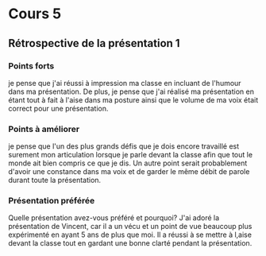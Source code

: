 # Cours 5
## Rétrospective de la présentation 1

### Points forts
je pense que j'ai réussi à impression ma classe en incluant de l'humour dans ma présentation. De plus, je pense que j'ai réalisé ma présentation en étant tout à fait à l'aise dans ma posture ainsi que le volume de ma voix était correct pour une présentation.

### Points à améliorer
je pense que l'un des plus grands défis que je dois encore travaillé est surement mon articulation lorsque je parle devant la classe afin que tout le monde ait bien compris ce que je dis.
Un autre point serait probablement d'avoir une constance dans ma voix et de garder le même débit de parole durant toute la présentation.

### Présentation préférée
Quelle présentation avez-vous préféré et pourquoi? 
J'ai adoré la présentation de Vincent, car il a un vécu et un point de vue beaucoup plus expérimenté en ayant 5 ans de plus que moi. Il a réussi à se mettre à l,aise devant la classe tout en gardant une bonne clarté pendant la présentation.
